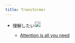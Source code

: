 ```yaml
---
title: Transformer
---
```


* 理解したい<img src='https://scrapbox.io/api/pages/blu3mo-public/blu3mo/icon' alt='blu3mo.icon' height="19.5"/>

  * [Attention is all you need](Attention%20is%20all%20you%20need.md)
